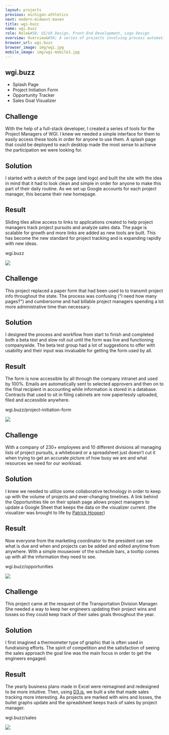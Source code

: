```yaml
---
layout: projects
previous: michigan-athletics
next: modern-midwest-maven
title: wgi-buzz
name: wgi.buzz
role: Role&#58; UI/UX Design, Front-End Development, Logo Design
overview: Overview&#58; A series of projects involving process automation, website building, technology education and sky's the limit idea production, we gave Wantman Group project managers a taste of efficiency they didn't know they were missing.
browser_url: wgi.buzz
browser_image: img/wgi.jpg
mobile_image: img/wgi-mobile1.jpg
---
```


<section class="project-page section grid-container">
 <div class="section-header grid-100"><h1>wgi.buzz</h1></div>
 <div class="project-nav center-align">
   <ul>
     <li><span class="active-project" data-section="splash-project">Splash Page</span></li>
     <li><span data-section="PIF-project">Project Initiation Form</span></li>
     <li><span data-section="opportunities-project">Opportunity Tracker</span></li>
     <li><span data-section="sales-project">Sales Goal Visualizer</span></li>
   </ul>
 </div>
 
 <div class="splash-project project-data">
   <div class="case-study challenge grid-33 tablet-grid-33 center-align">
      <h2>Challenge</h2>
      <p>With the help of a full-stack developer, I created a series of tools for the Project Managers of WGI. I knew we needed a simple interface for them to easily access these tools in order for anyone to use them. A splash page that could be deployed to each desktop made the most sense to achieve the participation we were looking for. </p>
    </div>
    <div class="case-study solution grid-33 tablet-grid-33 center-align">
      <h2>Solution</h2>
      <p>I started with a sketch of the page (and logo) and built the site with the idea in mind that it had to look clean and simple in order for anyone to make this part of their daily routine. As we set up Google accounts for each project manager, this became their new homepage.</p>
    </div>
    <div class="case-study result grid-33 tablet-grid-33 center-align">
      <h2>Result</h2>
      <p>Sliding tiles allow access to links to applications created to help project managers track project pursuits and analyze sales data. The page is scalable for growth and more links are added as new tools are built. This has become the new standard for project tracking and is expanding rapidly with new ideas.</p>
    </div>
   <div class="project-example grid-100 center-align">
    <div class="browser browser-window">
      <span class="browser-buttons"></span><span class="browser-buttons"></span ><span class="browser-buttons"></span>
        <div class="browser-top"><p>wgi.buzz</p></div>
        <div class="window-screen"><img src="/img/case-study-splash.jpg"></div>
        </div>
   </div>
  </div>
 
 <div class="PIF-project project-data">
   <div class="case-study challenge grid-33 tablet-grid-33 center-align">
      <h2>Challenge</h2>
      <p>This project replaced a paper form that had been used to to transmit project info throughout the state. The process was confusing ("I need how many pages?") and cumbersome and had billable project managers spending a lot more administrative time than necessary. </p>
    </div>
    <div class="case-study solution grid-33 tablet-grid-33 center-align">
      <h2>Solution</h2>
      <p>I designed the process and workflow from start to finish and completed both a beta test and slow roll out until the form was live and functioning companywide. The beta test group had a lot of suggestions to offer with usability and their input was invaluable for getting the form used by all.</p>
    </div>
    <div class="case-study result grid-33 tablet-grid-33 center-align">
      <h2>Result</h2>
      <p>The form is now accessible by all through the company intranet and used by 100%. Emails are automatically sent to selected approvers and then on to the final recipient in accounting while information is stored in a database. Contracts that used to sit in filing cabinets are now paperlessly uploaded, filed and accessible anywhere.</p>
    </div>
   <div class="project-example grid-100 center-align">
    <div class="browser browser-window">
      <span class="browser-buttons"></span><span class="browser-buttons"></span ><span class="browser-buttons"></span>
        <div class="browser-top"><p>wgi.buzz/project-initiation-form</p></div>
        <div class="window-screen scroll"><img src="/img/case-study-pif.jpg"></div>
        </div>
   </div>
  </div>
 
 <div class="opportunities-project project-data">
    <div class="case-study challenge grid-33 tablet-grid-33 center-align">
        <h2>Challenge</h2>
        <p>With a company of 230+ employees and 10 different divisions all managing lists of project pursuits, a whiteboard or a spreadsheet just doesn’t cut it when trying to get an accurate picture of how busy we are and what resources we need for our workload.</p>
   </div>
   <div class="case-study solution grid-33 tablet-grid-33 center-align">
        <h2>Solution</h2>
        <p>I knew we needed to utilize some collaborative technology in order to keep up with the volume of projects and ever-changing timelines. A link behind the Opportunities tile on their splash page allows project managers to update a Google Sheet that keeps the data on the visualizer current. (the visualizer was brought to life by <a href="http://patrick.hoopr.io" target="_blank">Patrick Hooper</a>)</p>
   </div>
   <div class="case-study result grid-33 tablet-grid-33 center-align">
        <h2>Result</h2>
        <p>Now everyone from the marketing coordinator to the president can see what is due and when and projects can be added and edited anytime from anywhere. With a simple mouseover of the schedule bars, a tooltip comes up with all the information they need to see.</p>
   </div>
   <div class="project-example grid-100 center-align">
    <div class="browser browser-window">
      <span class="browser-buttons"></span><span class="browser-buttons"></span ><span class="browser-buttons"></span>
        <div class="browser-top"><p>wgi.buzz/opportunities</p></div>
        <div class="window-screen scroll"><img src="/img/case-study-opportunities.jpg"></div>
        </div>
   </div>
 </div>
 
 <div class="sales-project project-data">
     <div class="case-study challenge grid-33 tablet-grid-33 center-align">
          <h2>Challenge</h2>
          <p>This project came at the resquest of the Transportation Division Manager. She needed a way to keep her engineers updating their project wins and losses so they could keep track of their sales goals throughout the year.</p>
     </div>
     <div class="case-study solution grid-33 tablet-grid-33 center-align">
          <h2>Solution</h2>
          <p>I first imagined a thermometer type of graphic that is often used in fundraising efforts. The spirit of competition and the satisfaction of seeing the sales approach the goal line was the main focus in order to get the engineers engaged.</p>
     </div>
     <div class="case-study result grid-33 tablet-grid-33 center-align">
          <h2>Result</h2>
          <p>The yearly business plans made in Excel were reimagined and redesigned to be more intuitive. Then, using <a href="http://d3js.org/" target="_blank">D3.js</a>, we built a site that made sales tracking more interesting. As projects are marked with wins and losses, the bullet graphs update and the spreadsheet keeps track of sales by project manager.</p>
     </div>
   <div class="project-example grid-100 center-align">
     <div class="browser browser-window">
      <span class="browser-buttons"></span><span class="browser-buttons"></span ><span class="browser-buttons"></span>
        <div class="browser-top"><p>wgi.buzz/sales</p></div>
        <div class="window-screen"><img src="/img/wgi-example3.jpg"></div>
     </div>
   </div>
 </div>
  
</section>